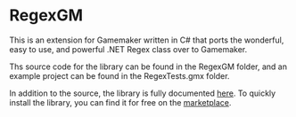 # RegexGM

This is an extension for Gamemaker written in C# that ports the wonderful, easy to use, and powerful .NET Regex class over to Gamemaker.

Ths source code for the library can be found in the RegexGM folder, and an example project can be found in the RegexTests.gmx folder.

In addition to the source, the library is fully documented [here](https://precisamento.github.io/extensions/regex-for-gm/). 
To quickly install the library, you can find it for free on the [marketplace](https://marketplace.yoyogames.com/assets/6358/regexgm).
